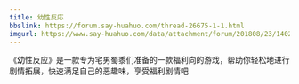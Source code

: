 ```yaml
---
title: 幼性反応
bbslink: https://forum.say-huahuo.com/thread-26675-1-1.html
imgurl: https://www.say-huahuo.com/data/attachment/forum/201808/23/140232oprybb5ieivebosi.jpg
---
```


《幼性反应》是一款专为宅男蜀黍们准备的一款福利向的游戏，帮助你轻松地进行剧情拓展，快速满足自己的恶趣味，享受福利剧情吧<!--more-->
